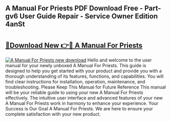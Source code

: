 ## A Manual For Priests PDF Download Free - Part-gv6 User Guide Repair - Service Owner Edition 4anSt

# <h2><a href="http://bc35459.oget.top/?id=A+Manual+For+Priests">🔗Download New 👉🔴 A Manual For Priests</a></h2>

[![A Manual For Priests new download](https://i.imgur.com/5g1atiW.png)](http://bc35459.oget.top/?id=A+Manual+For+Priests)
Hello and welcome to the user manual for your newly unboxed A Manual For Priests. This guide is designed to help you get started with your product and provide you with a thorough understanding of its features, functions, and capabilities. You will find clear instructions for installation, operation, maintenance, and troubleshooting. Please Keep This Manual for Future Reference This manual will be your reliable guide to using your new A Manual For Priests effectively. The intuitive user interface and advanced features of your new A Manual For Priests work in harmony to enhance your experience. Your Success is Our Goal A Manual For Priests. We are here to ensure your complete satisfaction with your new product.
